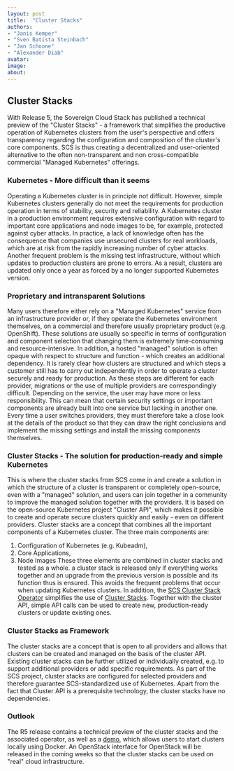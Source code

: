 ```yaml
---
layout: post
title:  "Cluster Stacks"
authors: 
- "Janis Kemper"
- "Sven Batista Steinbach"
- "Jan Schoone"
- "Alexander Diab"
avatar:
image:
about:
---
```

## Cluster Stacks
With Release 5, the Sovereign Cloud Stack has published a technical preview of the "Cluster Stacks" - a framework that simplifies the productive operation of Kubernetes clusters from the user's perspective and offers transparency regarding the configuration and composition of the cluster's core components.
SCS is thus creating a decentralized and user-oriented alternative to the often non-transparent and non cross-compatible commercial "Managed Kubernetes" offerings.

### Kubernetes - More difficult than it seems
Operating a Kubernetes cluster is in principle not difficult. However, simple Kubernetes clusters generally do not meet the requirements for production operation in terms of stability, security and reliability. A Kubernetes cluster in a production environment requires extensive configuration with regard to important core applications and node images to be, for example, protected against cyber attacks. In practice, a lack of knowledge often has the consequence that companies use unsecured clusters for real workloads, which are at risk from the rapidly increasing number of cyber attacks.
Another frequent problem is the missing test infrastructure, without which updates to production clusters are prone to errors. As a result, clusters are updated only once a year as forced by a no longer supported Kubernetes version.

### Proprietary and intransparent Solutions
Many users therefore either rely on a "Managed Kubernetes" service from an infrastructure provider or, if they operate the Kubernetes environment themselves, on a commercial and therefore usually proprietary product (e.g. OpenShift).
These solutions are usually so specific in terms of configuration and component selection that changing them is extremely time-consuming and resource-intensive. In addition, a hosted "managed" solution is often opaque with respect to structure and function - which creates an additional dependency. It is rarely clear how clusters are structured and which steps a customer still has to carry out independently in order to operate a cluster securely and ready for production. As these steps are different for each provider, migrations or the use of multiple providers are correspondingly difficult.
Depending on the service, the user may have more or less responsibility. This can mean that certain security settings or important components are already built into one service but lacking in another one. Every time a user switches providers, they must therefore take a close look at the details of the product so that they can draw the right conclusions and implement the missing settings and install the missing components themselves.

### Cluster Stacks - The solution for production-ready and simple Kubernetes
This is where the cluster stacks from SCS come in and create a solution in which the structure of a cluster is transparent or completely open-source, even with a "managed" solution, and users can join together in a community to improve the managed solution together with the providers. It is based on the open-source Kubernetes project "Cluster API", which makes it possible to create and operate secure clusters quickly and easily - even on different providers.
Cluster stacks are a concept that combines all the important components of a Kubernetes cluster. The three main components are:
1. Configuration of Kubernetes (e.g. Kubeadm),
2. Core Applications, 
3. Node Images
These three elements are combined in cluster stacks and tested as a whole. a cluster stack is released only if everything works together and an upgrade from the previous version is possible and its function thus is ensured. This avoids the frequent problems that occur when updating Kubernetes clusters.
In addition, the [SCS Cluster Stack Operator](https://github.com/SovereignCloudStack//cluster-stack-operator) simplifies the use of [Cluster Stacks](https://github.com/SovereignCloudStack//cluster-stacks). Together with the cluster API, simple API calls can be used to create new, production-ready clusters or update existing ones.

### Cluster Stacks as Framework
The cluster stacks are a concept that is open to all providers and allows that clusters can be created and managed on the basis of the cluster API. Existing cluster stacks can be further utilized or individually created, e.g. to support additional providers or add specific requirements.
As part of the SCS project, cluster stacks are configured for selected providers and therefore guarantee SCS-standardized use of Kubernetes. Apart from the fact that Cluster API is a prerequisite technology, the cluster stacks have no dependencies.

### Outlook 
The R5 release contains a technical preview of the cluster stacks and the associated operator, as well as a [demo](https://github.com/SovereignCloudStack/cluster-stacks-demo), which allows users to start clusters locally using Docker.
An OpenStack interface for OpenStack will be released in the coming weeks so that the cluster stacks can be used on "real" cloud infrastructure.


